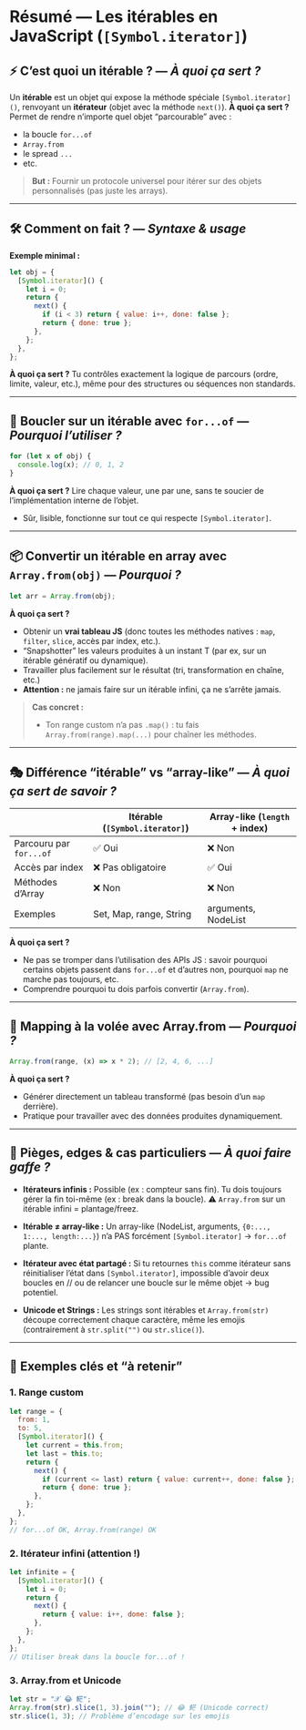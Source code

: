 # Résumé — Les itérables en JavaScript (`[Symbol.iterator]`)

## ⚡ C’est quoi un itérable ? — _À quoi ça sert ?_

Un **itérable** est un objet qui expose la méthode spéciale `[Symbol.iterator]()`, renvoyant un **itérateur** (objet avec la méthode `next()`).
**À quoi ça sert ?**  
Permet de rendre n’importe quel objet “parcourable” avec :

- la boucle `for...of`
- `Array.from`
- le spread `...`
- etc.

> **But :** Fournir un protocole universel pour itérer sur des objets personnalisés (pas juste les arrays).

---

## 🛠️ Comment on fait ? — _Syntaxe & usage_

**Exemple minimal :**

```js
let obj = {
  [Symbol.iterator]() {
    let i = 0;
    return {
      next() {
        if (i < 3) return { value: i++, done: false };
        return { done: true };
      },
    };
  },
};
```

**À quoi ça sert ?**
Tu contrôles exactement la logique de parcours (ordre, limite, valeur, etc.), même pour des structures ou séquences non standards.

---

## 🔁 Boucler sur un itérable avec `for...of` — _Pourquoi l’utiliser ?_

```js
for (let x of obj) {
  console.log(x); // 0, 1, 2
}
```

**À quoi ça sert ?**
Lire chaque valeur, une par une, sans te soucier de l’implémentation interne de l’objet.

- Sûr, lisible, fonctionne sur tout ce qui respecte `[Symbol.iterator]`.

---

## 📦 Convertir un itérable en array avec `Array.from(obj)` — _Pourquoi ?_

```js
let arr = Array.from(obj);
```

**À quoi ça sert ?**

- Obtenir un **vrai tableau JS** (donc toutes les méthodes natives : `map`, `filter`, `slice`, accès par index, etc.).
- “Snapshotter” les valeurs produites à un instant T (par ex, sur un itérable génératif ou dynamique).
- Travailler plus facilement sur le résultat (tri, transformation en chaîne, etc.)
- **Attention :** ne jamais faire sur un itérable infini, ça ne s’arrête jamais.

> **Cas concret :**
>
> - Ton range custom n’a pas `.map()` : tu fais `Array.from(range).map(...)` pour chaîner les méthodes.

---

## 🎭 Différence “itérable” vs “array-like” — _À quoi ça sert de savoir ?_

|                         | Itérable (`[Symbol.iterator]`) | Array-like (`length` + index) |
| ----------------------- | ------------------------------ | ----------------------------- |
| Parcouru par `for...of` | ✅ Oui                         | ❌ Non                        |
| Accès par index         | ❌ Pas obligatoire             | ✅ Oui                        |
| Méthodes d’Array        | ❌ Non                         | ❌ Non                        |
| Exemples                | Set, Map, range, String        | arguments, NodeList           |

**À quoi ça sert ?**

- Ne pas se tromper dans l’utilisation des APIs JS : savoir pourquoi certains objets passent dans `for...of` et d’autres non, pourquoi `map` ne marche pas toujours, etc.
- Comprendre pourquoi tu dois parfois convertir (`Array.from`).

---

## 🚀 Mapping à la volée avec Array.from — _Pourquoi ?_

```js
Array.from(range, (x) => x * 2); // [2, 4, 6, ...]
```

**À quoi ça sert ?**

- Générer directement un tableau transformé (pas besoin d’un `map` derrière).
- Pratique pour travailler avec des données produites dynamiquement.

---

## 🧨 Pièges, edges & cas particuliers — _À quoi faire gaffe ?_

- **Itérateurs infinis :**
  Possible (ex : compteur sans fin). Tu dois toujours gérer la fin toi-même (ex : break dans la boucle).
  ⚠️ `Array.from` sur un itérable infini = plantage/freez.

- **Itérable ≠ array-like :**
  Un array-like (NodeList, arguments, `{0:..., 1:..., length:...}`) n’a PAS forcément `[Symbol.iterator]` → `for...of` plante.

- **Itérateur avec état partagé :**
  Si tu retournes `this` comme itérateur sans réinitialiser l’état dans `[Symbol.iterator]`, impossible d’avoir deux boucles en // ou de relancer une boucle sur le même objet → bug potentiel.

- **Unicode et Strings :**
  Les strings sont itérables et `Array.from(str)` découpe correctement chaque caractère, même les emojis (contrairement à `str.split("")` ou `str.slice()`).

---

## 📝 Exemples clés et “à retenir”

### 1. Range custom

```js
let range = {
  from: 1,
  to: 5,
  [Symbol.iterator]() {
    let current = this.from;
    let last = this.to;
    return {
      next() {
        if (current <= last) return { value: current++, done: false };
        return { done: true };
      },
    };
  },
};
// for...of OK, Array.from(range) OK
```

### 2. Itérateur infini (attention !)

```js
let infinite = {
  [Symbol.iterator]() {
    let i = 0;
    return {
      next() {
        return { value: i++, done: false };
      },
    };
  },
};
// Utiliser break dans la boucle for...of !
```

### 3. Array.from et Unicode

```js
let str = "𝒳 😂 𩷶";
Array.from(str).slice(1, 3).join(""); // 😂 𩷶 (Unicode correct)
str.slice(1, 3); // Problème d’encodage sur les emojis
```
